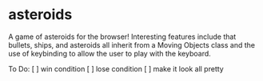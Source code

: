 # asteroids

A game of asteroids for the browser! Interesting features include that bullets, ships, and asteroids all inherit from a Moving Objects class and the use of keybinding to allow the user to play with the keyboard. 

To Do:
[ ] win condition
[ ] lose condition
[ ] make it look all pretty
